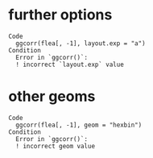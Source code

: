 # further options

    Code
      ggcorr(flea[, -1], layout.exp = "a")
    Condition
      Error in `ggcorr()`:
      ! incorrect `layout.exp` value

# other geoms

    Code
      ggcorr(flea[, -1], geom = "hexbin")
    Condition
      Error in `ggcorr()`:
      ! incorrect geom value

